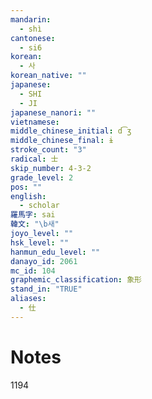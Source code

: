 ```yaml
---
mandarin:
  - shì
cantonese:
  - si6
korean:
  - 사
korean_native: ""
japanese:
  - SHI
  - JI
japanese_nanori: ""
vietnamese:
middle_chinese_initial: d͡ʒ
middle_chinese_final: ɨ
stroke_count: "3"
radical: 士
skip_number: 4-3-2
grade_level: 2
pos: ""
english:
  - scholar
羅馬字: sai
韓文: "\b새"
joyo_level: ""
hsk_level: ""
hanmun_edu_level: ""
danayo_id: 2061
mc_id: 104
graphemic_classification: 象形
stand_in: "TRUE"
aliases:
  - 仕
---
```


# Notes
1194
